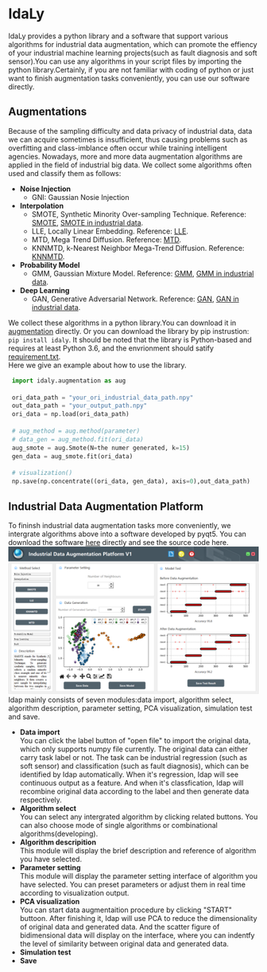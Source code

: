 # IdaLy
IdaLy provides a python library and a software that support various algorithms for industrial data augmentation, which can promote the effiency of your industrial machine learning projects(such as fault diagnosis and soft sensor).You can use any algorithms in your script files by importing the python library.Certainly, if you are not familiar with coding of python or just want to finish augmentation tasks conveniently, you can use our software directly.  
## Augmentations
Because of the sampling difficulty and data privacy of industrial data, data we can acquire sometimes is insufficient, thus causing problems such as overfitting and class-imblance often occur while training intelligent agencies. Nowadays, more and more data augmentation algorithms are applied in the field of industrial big data. We collect some algorithms often used and classify them as follows:  
- **Noise Injection**
  - GNI:  Gaussian Nosie Injection
- **Interpolation**
  - SMOTE, Synthetic Minority Over-sampling Technique. Reference: [SMOTE](https://www.jair.org/index.php/jair/article/view/10302/24590), [SMOTE in industrial data](https://ieeexplore.ieee.org/abstract/document/9858365).
  - LLE, Locally Linear Embedding. Reference: [LLE](https://www.science.org/doi/abs/10.1126/science.290.5500.2323).
  - MTD, Mega Trend Diffusion. Reference: [MTD](https://www.sciencedirect.com/science/article/pii/S0305054805001693).
  - KNNMTD, k-Nearest Neighbor Mega-Trend Diffusion. Reference: [KNNMTD](https://www.sciencedirect.com/science/article/pii/S0950705121009473).
- **Probability Model**
  - GMM, Gaussian Mixture Model. Reference: [GMM](http://leap.ee.iisc.ac.in/sriram/teaching/MLSP_16/refs/GMM_Tutorial_Reynolds.pdf), [GMM in industrial data](https://www.sciencedirect.com/science/article/pii/S002002552100935X). 
- **Deep Learning**
  - GAN, Generative Adversarial Network. Reference: [GAN](https://dl.acm.org/doi/pdf/10.1145/3422622), [GAN in industrial data](https://dl.acm.org/doi/pdf/10.1145/3422622X).
 
 We collect these algorithms in a python library.You can download it in [augmentation](https://github.com/3uchen/IdaLy/blob/master/src/augmentation.py) directly. Or you can download the library by pip instrustion: `pip install idaly`. It should be noted that the library is Python-based and requires at least Python 3.6, and the envrionment should satify [requirement.txt](https://github.com/3uchen/IdaLy/blob/master/requirements.txt).  
 Here we give an example about how to use the library.  
```python
 import idaly.augmentation as aug
 
 ori_data_path = "your_ori_industrial_data_path.npy"
 out_data_path = "your_output_path.npy"
 ori_data = np.load(ori_data_path)
 
 # aug_method = aug.method(parameter)
 # data_gen = aug_method.fit(ori_data)
 aug_smote = aug.Smote(N=the numer generated, k=15)
 gen_data = aug_smote.fit(ori_data)
 
 # visualization()
 np.save(np.concentrate((ori_data, gen_data), axis=0),out_data_path)
 ```
 ## Industrial Data Augmentation Platform
 To fininsh industrial data augmentation tasks more conveniently, we intergrate algorithms above into a software developed by pyqt5. You can download the software [here](https://drive.google.com/file/d/1muqsfoieiJoRcCWeEK9OmyYlBWDwvyO4/view?usp=sharing) directly and see the source code here.
 ![example_1](https://github.com/3uchen/IdaLy/blob/master/example_1.png)  
Idap mainly consists of seven modules:data import, algorithm select, algorithm description, parameter setting, PCA visualization, simulation test and save.
- **Data import**  
You can click the label button of "open file" to import the original data, which only supports numpy file currently. The original data can either carry task label or not. The task can be industrial regression (such as soft sensor) and classification (such as fault diagnosis), which can be identified by Idap automatically. When it's regression, Idap will see continuous output as a feature. And when it's classfication, Idap will recombine original data according to the label and then generate data respectively.
- **Algorithm select**  
You can select any intergrated algorithm by clicking related buttons. You can also choose mode of single algorithms or combinational algorithms(developing).
- **Algorithm descripition**  
This module will display the brief description and reference of algorithm you have selected.
- **Parameter setting**  
This module will display the parameter setting interface of algorithm you have selected. You can preset parameters or adjust them in real time according to visualization output.
- **PCA visualization**  
You can start data augmentaition procedure by clicking "START" buttoon. After finishing it, Idap will use PCA to reduce the dimensionality of original data and generated data. And the scatter figure of bidimensional data will display on the interface, where you can indentfy the level of similarity between original data and generated data.
- **Simulation test**
- **Save**

 
